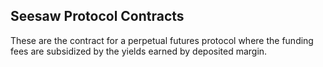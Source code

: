 ## Seesaw Protocol Contracts
These are the contract for a perpetual futures protocol where the funding fees are subsidized by the yields earned by deposited margin. 
